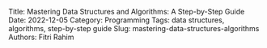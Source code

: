 Title: Mastering Data Structures and Algorithms: A Step-by-Step Guide
Date: 2022-12-05
Category: Programming
Tags: data structures, algorithms, step-by-step guide
Slug: mastering-data-structures-algorithms
Authors: Fitri Rahim